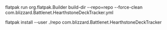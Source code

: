 flatpak run org.flatpak.Builder build-dir --repo=repo --force-clean com.blizzard.Battlenet.HearthstoneDeckTracker.yml

flatpak install --user ./repo com.blizzard.Battlenet.HearthstoneDeckTracker